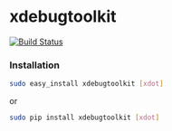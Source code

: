xdebugtoolkit
=============

[![Build Status](https://travis-ci.org/AlexeyKupershtokh/xdebugtoolkit.png?branch=master)](https://travis-ci.org/AlexeyKupershtokh/xdebugtoolkit)

### Installation
```sh
sudo easy_install xdebugtoolkit [xdot]
```
or
```sh
sudo pip install xdebugtoolkit [xdot]
```

